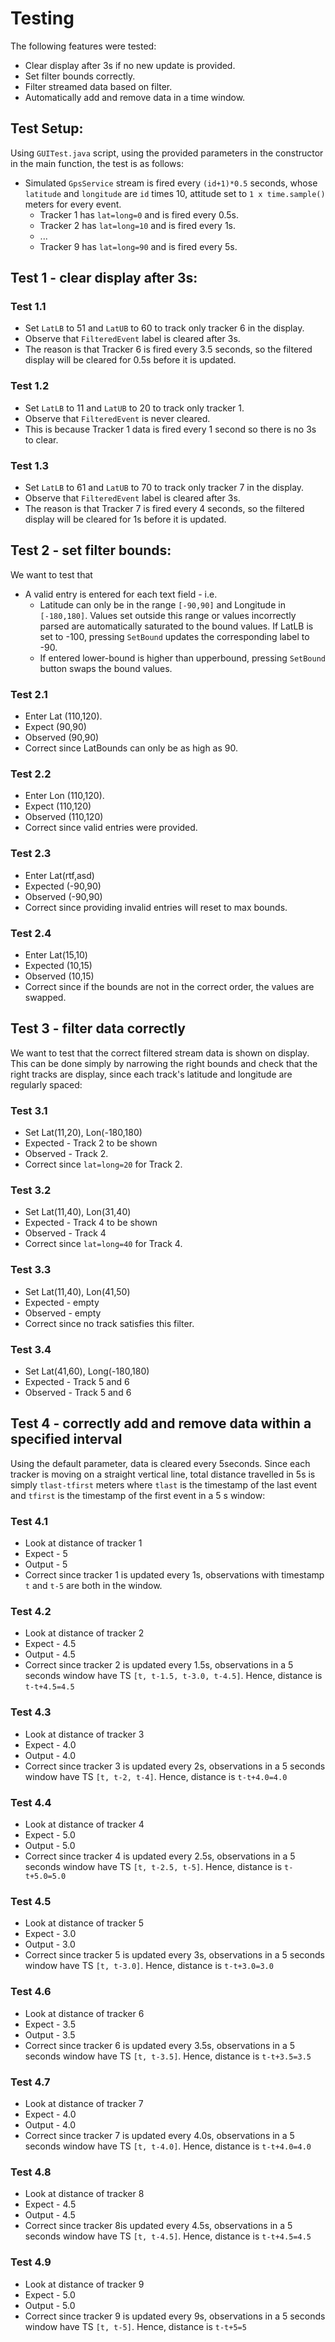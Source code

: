 # Testing
The following features were tested:

- Clear display after 3s if no new update is provided.
- Set filter bounds correctly.
- Filter streamed data based on filter. 
- Automatically add and remove data in a time window.

## Test Setup:
Using `GUITest.java` script, using the provided parameters in the constructor in 
the main function, the test is as follows:

- Simulated `GpsService` stream is fired every `(id+1)*0.5` seconds, whose `latitude` and `longitude` are `id` times 10, 
attitude set to `1 x time.sample()` meters for every event. 
  - Tracker 1 has `lat=long=0` and is fired every 0.5s.
  - Tracker 2 has `lat=long=10` and is fired every 1s.
  - ... 
  - Tracker 9 has `lat=long=90` and is fired every 5s. 

## Test 1 - clear display after 3s:

### Test 1.1

- Set `LatLB` to 51 and `LatUB` to 60 to track only tracker 6 in the display.
- Observe that `FilteredEvent` label is cleared after 3s.
- The reason is that Tracker 6 is fired every 3.5 seconds, so the filtered display will be 
cleared for 0.5s before it is updated. 

### Test 1.2
- Set `LatLB` to 11 and `LatUB` to 20 to track only tracker 1.
- Observe that `FilteredEvent` is never cleared.
- This is because Tracker 1 data is fired every 1 second so there is no 3s to clear.

### Test 1.3

- Set `LatLB` to 61 and `LatUB` to 70 to track only tracker 7 in the display.
- Observe that `FilteredEvent` label is cleared after 3s.
- The reason is that Tracker 7 is fired every 4 seconds, so the filtered display will be
  cleared for 1s before it is updated.


## Test 2 - set filter bounds:
We want to test that 
- A valid entry is entered for each text field - i.e. 
  - Latitude can only be in the range `[-90,90]` and Longitude in `[-180,180]`. Values set outside 
  this range or values incorrectly parsed are automatically saturated to the bound values. If LatLB is set to -100, pressing `SetBound`
  updates the corresponding label to -90.
  - If entered lower-bound is higher than upperbound, pressing `SetBound` button swaps the bound values. 

### Test 2.1
- Enter Lat (110,120).
- Expect (90,90)
- Observed (90,90)
- Correct since LatBounds can only be as high as 90.

### Test 2.2
- Enter Lon (110,120).
- Expect (110,120)
- Observed (110,120)
- Correct since valid entries were provided.

### Test 2.3
- Enter Lat(rtf,asd)
- Expected (-90,90)
- Observed (-90,90)
- Correct since providing invalid entries will reset to max bounds.

### Test 2.4
- Enter Lat(15,10)
- Expected (10,15)
- Observed (10,15)
- Correct since if the bounds are not in the correct order, the values are swapped.

## Test 3 - filter data correctly
We want to test that the correct filtered stream data is shown on display. This can be 
done simply by narrowing the right bounds and check that the right tracks are display, since 
each track's latitude and longitude are regularly spaced: 

### Test 3.1
- Set Lat(11,20), Lon(-180,180)
- Expected - Track 2 to be shown
- Observed - Track 2.
- Correct since `lat=long=20` for Track 2.

### Test 3.2
- Set Lat(11,40), Lon(31,40)
- Expected - Track 4 to be shown
- Observed - Track 4
- Correct since `lat=long=40` for Track 4.

### Test 3.3
- Set Lat(11,40), Lon(41,50)
- Expected - empty
- Observed  - empty
- Correct since no track satisfies this filter.

### Test 3.4
- Set Lat(41,60), Long(-180,180)
- Expected - Track 5 and 6
- Observed - Track 5 and 6

## Test 4 - correctly add and remove data within a specified interval

Using the default parameter, data is cleared every 5seconds. Since each tracker 
is moving on a straight vertical line, total distance travelled in 5s is simply 
`tlast-tfirst` meters where `tlast` is the timestamp of the last event and `tfirst` is 
the timestamp of the first event in a 5 s window:

### Test 4.1 
- Look at distance of tracker 1
- Expect - 5
- Output - 5
- Correct since tracker 1 is updated every 1s, observations with timestamp `t` and `t-5`
are both in the window.

### Test 4.2
- Look at distance of tracker 2
- Expect - 4.5
- Output - 4.5
- Correct since tracker 2 is updated every 1.5s, observations in a 5 seconds window have TS
`[t, t-1.5, t-3.0, t-4.5]`. Hence, distance is `t-t+4.5=4.5`

### Test 4.3
- Look at distance of tracker 3
- Expect - 4.0
- Output - 4.0
- Correct since tracker 3 is updated every 2s, observations in a 5 seconds window have TS
  `[t, t-2, t-4]`. Hence, distance is `t-t+4.0=4.0`

### Test 4.4
- Look at distance of tracker 4
- Expect - 5.0
- Output - 5.0
- Correct since tracker 4 is updated every 2.5s, observations in a 5 seconds window have TS
  `[t, t-2.5, t-5]`. Hence, distance is `t-t+5.0=5.0`

### Test 4.5
- Look at distance of tracker 5
- Expect - 3.0
- Output - 3.0
- Correct since tracker 5 is updated every 3s, observations in a 5 seconds window have TS
  `[t, t-3.0]`. Hence, distance is `t-t+3.0=3.0`

### Test 4.6
- Look at distance of tracker 6
- Expect - 3.5
- Output - 3.5
- Correct since tracker 6 is updated every 3.5s, observations in a 5 seconds window have TS
  `[t, t-3.5]`. Hence, distance is `t-t+3.5=3.5`

### Test 4.7
- Look at distance of tracker 7
- Expect - 4.0
- Output - 4.0
- Correct since tracker 7 is updated every 4.0s, observations in a 5 seconds window have TS
  `[t, t-4.0]`. Hence, distance is `t-t+4.0=4.0`

### Test 4.8
- Look at distance of tracker 8
- Expect - 4.5
- Output - 4.5
- Correct since tracker 8is updated every 4.5s, observations in a 5 seconds window have TS
  `[t, t-4.5]`. Hence, distance is `t-t+4.5=4.5`

### Test 4.9
- Look at distance of tracker 9
- Expect - 5.0
- Output - 5.0
- Correct since tracker 9 is updated every 9s, observations in a 5 seconds window have TS
  `[t, t-5]`. Hence, distance is `t-t+5=5`






